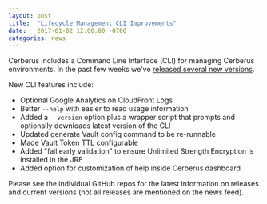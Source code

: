 ```yaml
---
layout: post
title:  "Lifecycle Management CLI Improvements"
date:   2017-01-02 12:00:00 -0700
categories: news
---
```


Cerberus includes a Command Line Interface (CLI) for managing Cerberus environments. In the past few 
weeks we've <a target="_blank" onclick="trackOutboundLink('https://github.com/Nike-Inc/cerberus-lifecycle-cli/releases')" href="https://github.com/Nike-Inc/cerberus-lifecycle-cli/releases">released several new versions</a>. 

New CLI features include:

- Optional Google Analytics on CloudFront Logs
- Better `--help` with easier to read usage information
- Added a `--version` option plus a wrapper script that prompts and optionally downloads latest version of the CLI
- Updated generate Vault config command to be re-runnable
- Made Vault Token TTL configurable
- Added "fail early validation" to ensure Unlimited Strength Encryption is installed in the JRE
- Added option for customization of help inside Cerberus dashboard

Please see the individual GitHub repos for the latest information on releases and current versions
(not all releases are mentioned on the news feed).
